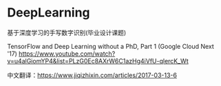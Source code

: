 # DeepLearning
基于深度学习的手写数字识别(毕业设计课题)

TensorFlow and Deep Learning without a PhD, Part 1 (Google Cloud Next '17)
https://www.youtube.com/watch?v=u4alGiomYP4&list=PLzG0Ec8AXrW6C1azHg4iVfU-qlercK_Wt

中文翻译：https://www.jiqizhixin.com/articles/2017-03-13-6
